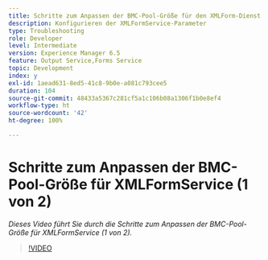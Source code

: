 ```yaml
---
title: Schritte zum Anpassen der BMC-Pool-Größe für den XMLForm-Dienst (1 von 2)
description: Konfigurieren der XMLFormService-Parameter
type: Troubleshooting
role: Developer
level: Intermediate
version: Experience Manager 6.5
feature: Output Service,Forms Service
topic: Development
index: y
exl-id: 1aead631-8ed5-41c8-9b0e-a081c793cee5
duration: 104
source-git-commit: 48433a5367c281cf5a1c106b08a1306f1b0e8ef4
workflow-type: ht
source-wordcount: '42'
ht-degree: 100%

---
```



# Schritte zum Anpassen der BMC-Pool-Größe für XMLFormService (1 von 2)

*Dieses Video führt Sie durch die Schritte zum Anpassen der BMC-Pool-Größe für XMLFormService (1 von 2).*

>[!VIDEO](https://video.tv.adobe.com/v/335552?quality=12&learn=on)
